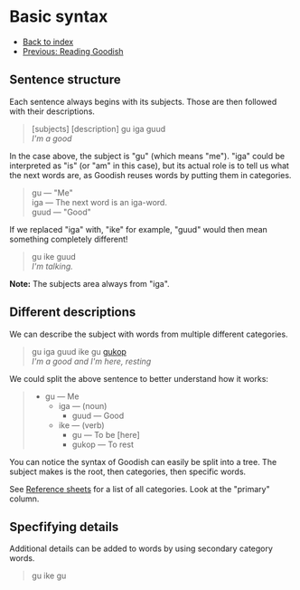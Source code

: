 # Basic syntax

* [Back to index](../index.md)
* [Previous: Reading Goodish](reading.md)

## Sentence structure

Each sentence always begins with its subjects. Those are then followed with their descriptions.

> \[subjects\] \[description\]
> gu iga guud \
> *I'm a good*

In the case above, the subject is "gu" (which means "me"). "iga" could be interpreted as "is" (or "am" in this case),
but its actual role is to tell us what the next words are, as Goodish reuses words by putting them in categories.

> gu — "Me" \
> iga — The next word is an iga-word. \
> guud — "Good"

If we replaced "iga" with, "ike" for example, "guud" would then mean something completely different!

> gu ike guud \
> *I'm talking.*

**Note:** The subjects area always from "iga".

## Different descriptions

We can describe the subject with words from multiple different categories.

> gu iga guud ike gu [gukop](../dict/gu.md#gukop) \
> *I'm a good and I'm here, resting*

We could split the above sentence to better understand how it works:

> * gu — Me
>   * iga — (noun)
>     * guud — Good
>   * ike — (verb)
>     * gu — To be [here]
>     * gukop — To rest

You can notice the syntax of Goodish can easily be split into a tree. The subject makes is the root, then categories,
then specific words.

See [Reference sheets](sheets.md#action-types-and-categories) for a list of all categories. Look at the "primary"
column.

## Specfifying details

Additional details can be added to words by using secondary category words.

> gu ike gu
